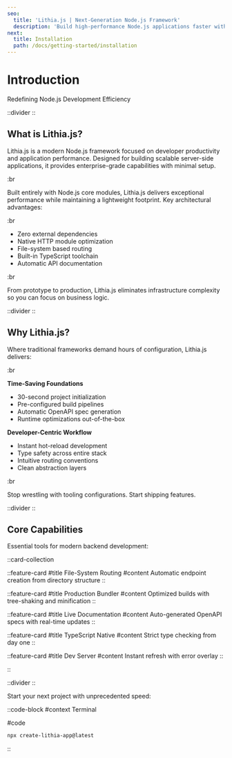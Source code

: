 ```yaml
---
seo:
  title: 'Lithia.js | Next-Generation Node.js Framework'
  description: 'Build high-performance Node.js applications faster with zero configuration. Production-ready APIs in minutes.'
next:
  title: Installation
  path: /docs/getting-started/installation
---
```


# Introduction

Redefining Node.js Development Efficiency

::divider
::

## What is Lithia.js?

Lithia.js is a modern Node.js framework focused on developer productivity and application performance. Designed for building scalable server-side applications, it provides enterprise-grade capabilities with minimal setup.

:br

Built entirely with Node.js core modules, Lithia.js delivers exceptional performance while maintaining a lightweight footprint. Key architectural advantages:

:br

- Zero external dependencies
- Native HTTP module optimization
- File-system based routing
- Built-in TypeScript toolchain
- Automatic API documentation

:br

From prototype to production, Lithia.js eliminates infrastructure complexity so you can focus on business logic.

::divider
::

## Why Lithia.js?

Where traditional frameworks demand hours of configuration, Lithia.js delivers:

:br

**Time-Saving Foundations**

- 30-second project initialization
- Pre-configured build pipelines
- Automatic OpenAPI spec generation
- Runtime optimizations out-of-the-box

**Developer-Centric Workflow**

- Instant hot-reload development
- Type safety across entire stack
- Intuitive routing conventions
- Clean abstraction layers

:br

Stop wrestling with tooling configurations. Start shipping features.

::divider
::

## Core Capabilities

Essential tools for modern backend development:

::card-collection

::feature-card
#title
File-System Routing
#content
Automatic endpoint creation from directory structure
::

::feature-card
#title
Production Bundler
#content
Optimized builds with tree-shaking and minification
::

::feature-card
#title
Live Documentation
#content
Auto-generated OpenAPI specs with real-time updates
::

::feature-card
#title
TypeScript Native
#content
Strict type checking from day one
::

::feature-card
#title
Dev Server
#content
Instant refresh with error overlay
::

::

::divider
::

Start your next project with unprecedented speed:

::code-block
#context
Terminal

#code

```bash
npx create-lithia-app@latest
```

::
